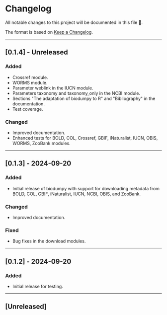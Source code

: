 # Changelog

All notable changes to this project will be documented in this file 🐔.

The format is based on [Keep a Changelog](https://keepachangelog.com/en/1.0.0/).

---

## [0.1.4] - Unreleased

### Added
- Crossref module.
- WORMS module.
- Parameter weblink in the IUCN module.
- Parameters taxonomy and taxonomy_only in the NCBI module.
- Sections "The adaptation of biodumpy to R" and "Bibliography" in the documentation.
- Test coverage.

### Changed
- Improved documentation.
- Enhanced tests for BOLD, COL, Crossref, GBIF, iNaturalist, IUCN, OBIS, WORMS, ZooBank modules.

---

## [0.1.3] - 2024-09-20

### Added
- Initial release of biodumpy with support for downloading metadata from BOLD, COL, GBIF, iNaturalist, IUCN, NCBI, OBIS, and ZooBank.

### Changed
- Improved documentation.

### Fixed
- Bug fixes in the download modules.

---

## [0.1.2] - 2024-09-20

### Added
- Initial release for testing.

---

## [Unreleased]
